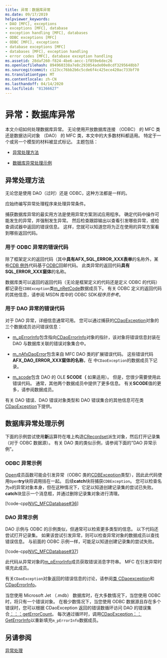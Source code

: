 ```yaml
---
title: 异常：数据库异常
ms.date: 09/17/2019
helpviewer_keywords:
- DAO [MFC], exceptions
- exceptions [MFC], database
- exception handling [MFC], databases
- ODBC exceptions [MFC]
- ODBC [MFC], exceptions
- database exceptions [MFC]
- databases [MFC], exception handling
- error codes [MFC], database exception handling
ms.assetid: 28daf260-f824-4be6-aecc-1f859e6dec26
ms.openlocfilehash: 894960338a7e8c293054ade00e0cdf3295648bb7
ms.sourcegitcommit: c123cc76bb2b6c5cde6f4c425ece420ac733bf70
ms.translationtype: MT
ms.contentlocale: zh-CN
ms.lasthandoff: 04/14/2020
ms.locfileid: "81366627"
---
```

# <a name="exceptions-database-exceptions"></a>异常：数据库异常

本文介绍如何处理数据库异常。 无论使用开放数据库连接 （ODBC） 的 MFC 类还是数据访问对象 （DAO） 的 MFC 类，本文中的大多数材料都适用。 特定于一个或另一个模型的材料被显式标记。 主题包括：

- [异常处理方法](#_core_approaches_to_exception_handling)

- [数据库异常处理示例](#_core_a_database_exception.2d.handling_example)

## <a name="approaches-to-exception-handling"></a><a name="_core_approaches_to_exception_handling"></a>异常处理方法

无论您是使用 DAO（过时）还是 ODBC，这种方法都是一样的。

应始终编写异常处理程序来处理异常条件。

捕获数据库异常的最实用方法是使用异常方案测试应用程序。 确定代码中操作可能发生的异常，并强制发生异常。 然后检查跟踪输出以查看引发哪些异常，或检查调试器中返回的错误信息。 这样，您就可以知道您将为正在使用的异常方案看到哪些返回代码。

### <a name="error-codes-used-for-odbc-exceptions"></a>用于 ODBC 异常的错误代码

除了框架定义的返回代码（其中**具有AFX_SQL_ERROR_XXX表单**的名称外，某些[CDB 例外](../mfc/reference/cdbexception-class.md)代码基于[ODBC](../data/odbc/odbc-basics.md)回邮代码。 此类异常的返回代码**具有SQL_ERROR_XXX窗体**的名称。

数据库类可以返回的返回代码（无论是框架定义的代码还是定义 ODBC 的代码）都记录在`CDBException`类[m_nRetCode](../mfc/reference/cdbexception-class.md#m_nretcode)数据成员下。 有关 ODBC 定义的返回代码的其他信息，请参阅 MSDN 库中的 ODBC SDK*程序员参考*。

### <a name="error-codes-used-for-dao-exceptions"></a>用于 DAO 异常的错误代码

对于 DAO 异常，详细信息通常可用。 您可以通过捕获的[CDaoException](../mfc/reference/cdaoexception-class.md)对象的三个数据成员访问错误信息：

- [m_pErrorInfo](../mfc/reference/cdaoexception-class.md#m_perrorinfo)包含指向[CDaoErrorInfo](../mfc/reference/cdaoerrorinfo-structure.md)对象的指针，该对象将错误信息封装在 DAO 与数据库关联的错误对象集合中。

- [m_nAfxDaoError](../mfc/reference/cdaoexception-class.md#m_nafxdaoerror)包含来自 MFC DAO 类的扩展错误代码。 这些错误代码**AFX_DAO_ERROR_XXX窗体的名称**，在 中`CDaoException`的数据成员下记录。

- [m_scode](../mfc/reference/cdaoexception-class.md#m_scode)包含 DAO 的 OLE **SCODE（** 如果适用）。 但是，您很少需要使用此错误代码。 通常，其他两个数据成员中提供了更多信息。 有关**SCODE**值的更多，请参阅数据成员。

有关 DAO 错误、DAO 错误对象类型和 DAO 错误集合的其他信息可在类[CDaoException](../mfc/reference/cdaoexception-class.md)下提供。

## <a name="a-database-exception-handling-example"></a><a name="_core_a_database_exception.2d.handling_example"></a>数据库异常处理示例

下面的示例尝试使用**新**运算符在堆上构造[CRecordset](../mfc/reference/crecordset-class.md)派生对象，然后打开记录集（对于 ODBC 数据源）。 有关 DAO 类的类似示例，请参阅下面的"DAO 异常示例"。

### <a name="odbc-exception-example"></a>ODBC 异常示例

[Open](../mfc/reference/crecordset-class.md#open)成员函数可能会引发异常（ODBC 类的[CDBException](../mfc/reference/cdbexception-class.md)类型），因此此代码使用`Open`**try**块将调用括在一起。 后续**catch**块将捕获`CDBException`。 您可以检查名为`e`的异常对象本身，但在这种情况下，它足以知道创建记录集的尝试已失败。 **catch**块显示一个消息框，并通过删除记录集对象进行清理。

[!code-cpp[NVC_MFCDatabase#36](../mfc/codesnippet/cpp/exceptions-database-exceptions_1.cpp)]

### <a name="dao-exception-example"></a>DAO 异常示例

DAO 示例与 ODBC 的示例类似，但通常可以检索更多类型的信息。 以下代码还尝试打开记录集。 如果该尝试引发异常，则可以检查异常对象的数据成员以查找错误信息。 与前面的 ODBC 示例一样，可能足以知道创建记录集的尝试失败。

[!code-cpp[NVC_MFCDatabase#37](../mfc/codesnippet/cpp/exceptions-database-exceptions_2.cpp)]

此代码从异常对象的[m_pErrorInfo](../mfc/reference/cdaoexception-class.md#m_perrorinfo)成员获取错误消息字符串。 MFC 在引发异常时填充此成员。

有关`CDaoException`对象返回的错误信息的讨论，请参阅[类 CDaoexception](../mfc/reference/cdaoexception-class.md)和[CDaoErrorInfo](../mfc/reference/cdaoerrorinfo-structure.md)。

当您使用 Microsoft Jet （.mdb） 数据库时，在大多数情况下，当您使用 ODBC 时，将只有一个错误对象。 在极少数情况下，当您使用 ODBC 数据源且存在多个错误时，您可以根据 CDaoException 返回的错误数循环访问 DAO 的错误集合[：：：getErrorCount](../mfc/reference/cdaoexception-class.md#geterrorcount)。 每次通过循环时，调用[CDaoException：：GetErrorInfo](../mfc/reference/cdaoexception-class.md#geterrorinfo)以重新填充`m_pErrorInfo`数据成员。

## <a name="see-also"></a>另请参阅

[异常处理](../mfc/exception-handling-in-mfc.md)
